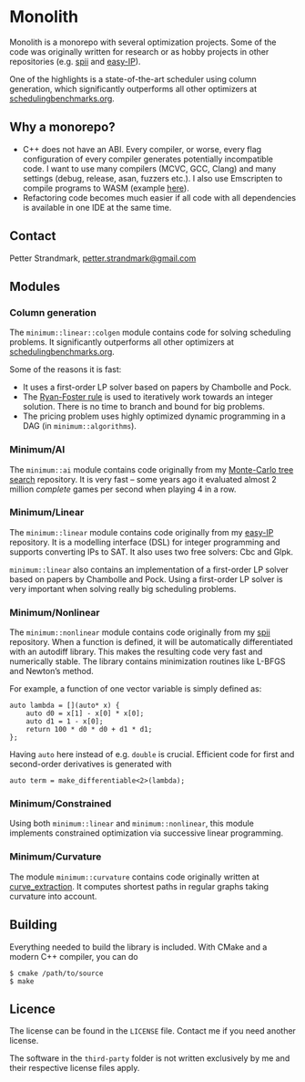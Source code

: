 # Monolith
Monolith is a monorepo with several optimization projects. Some of the code was originally written for research or as hobby projects in other repositories (e.g. [spii](https://github.com/PetterS/spii) and [easy-IP](https://github.com/PetterS/easy-IP)).

One of the highlights is a state-of-the-art scheduler using column generation, which significantly outperforms all other optimizers at [schedulingbenchmarks.org](http://www.schedulingbenchmarks.org/).


## Why a monorepo?
 - C++ does not have an ABI. Every compiler, or worse, every flag configuration of every compiler generates potentially incompatible code. I want to use many compilers (MCVC, GCC, Clang) and many settings (debug, release, asan, fuzzers etc.). I also use Emscripten to compile programs to WASM (example [here](https://www.strandmark.net/wasm/glpk.html)).
- Refactoring code becomes much easier if all code with all dependencies is available in one IDE at the same time.
 
## Contact
Petter Strandmark, petter.strandmark@gmail.com

## Modules

### Column generation
The `minimum::linear::colgen` module contains code for solving scheduling problems. It significantly outperforms all other optimizers at [schedulingbenchmarks.org](http://www.schedulingbenchmarks.org/).

Some of the reasons it is fast:
- It uses a first-order LP solver based on papers by Chambolle and Pock.
- The [Ryan-Foster rule](https://strandmark.wordpress.com/2018/01/24/visualizing-the-ryan-foster-rule/) is used to iteratively work towards an integer solution. There is no time to branch and bound for big problems.
- The pricing problem uses highly optimized dynamic programming in a DAG (in `minimum::algorithms`).

### Minimum/AI
The `minimum::ai` module contains code originally from my [Monte-Carlo tree search](https://github.com/PetterS/monte-carlo-tree-search) repository. It is very fast – some years ago it evaluated almost 2 million *complete* games per second when playing 4 in a row.

### Minimum/Linear
The `minimum::linear` module contains code originally from my [easy-IP](https://github.com/PetterS/easy-IP) repository. It is a modelling interface (DSL) for integer programming and supports converting IPs to SAT. It also uses two free solvers: Cbc and Glpk.

`minimum::linear` also contains an implementation of a first-order LP solver based on papers by Chambolle and Pock. Using a first-order LP solver is very important when solving really big scheduling problems.

### Minimum/Nonlinear
The `minimum::nonlinear` module contains code originally from my [spii](https://github.com/PetterS/spii) repository. When a function is defined, it will be automatically differentiated with an autodiff library. This makes the resulting code very fast and numerically stable. The library contains minimization routines like L-BFGS and Newton’s method.

For example, a function of one vector variable is simply defined as:
```
auto lambda = [](auto* x) {
    auto d0 = x[1] - x[0] * x[0];
    auto d1 = 1 - x[0];
    return 100 * d0 * d0 + d1 * d1;
};
```
Having `auto` here instead of e.g. `double` is crucial. Efficient code for first and second-order derivatives is generated with

```
auto term = make_differentiable<2>(lambda);
```

### Minimum/Constrained
Using both `minimum::linear` and `minimum::nonlinear`, this module implements constrained optimization via successive linear programming.

### Minimum/Curvature
The module `minimum::curvature` contains code originally written at [curve_extraction](https://github.com/PetterS/curve_extraction). It computes shortest paths in regular graphs taking curvature into account.

## Building
Everything needed to build the library is included. With CMake and a modern C++ compiler, you can do

    $ cmake /path/to/source
    $ make

## Licence
The license can be found in the `LICENSE` file. Contact me if you need another license.

The software in the `third-party` folder is not written exclusively by me and their respective license files apply.
